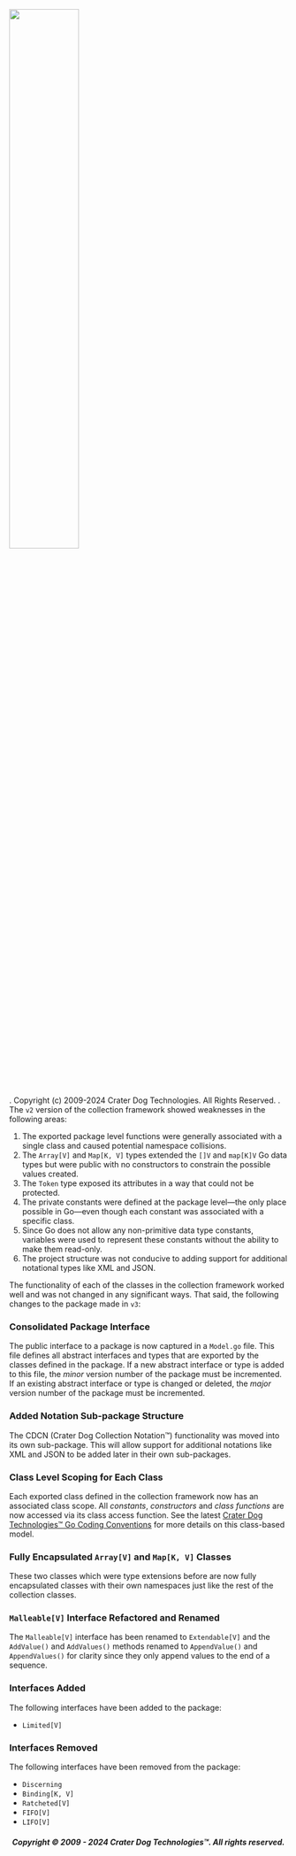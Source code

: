 <img src="https://craterdog.com/images/CraterDog.png" width="50%">

.    Copyright (c) 2009-2024 Crater Dog Technologies.  All Rights Reserved.    .
The `v2` version of the collection framework showed weaknesses in the following
areas:
 1. The exported package level functions were generally associated with a single
    class and caused potential namespace collisions.
 1. The `Array[V]` and `Map[K, V]` types extended the `[]V` and `map[K]V` Go
    data types but were public with no constructors to constrain the possible
    values created.
 1. The `Token` type exposed its attributes in a way that could not be
    protected.
 1. The private constants were defined at the package level—the only place
    possible in Go—even though each constant was associated with a specific
    class.
 1. Since Go does not allow any non-primitive data type constants, variables
    were used to represent these constants without the ability to make them
    read-only.
 1. The project structure was not conducive to adding support for additional
    notational types like XML and JSON.

The functionality of each of the classes in the collection framework worked well
and was not changed in any significant ways.  That said, the following changes
to the package made in `v3`:

### Consolidated Package Interface
The public interface to a package is now captured in a `Model.go` file.  This
file defines all abstract interfaces and types that are exported by the classes
defined in the package.  If a new abstract interface or type is added to this
file, the _minor_ version number of the package must be incremented.  If an
existing abstract interface or type is changed or deleted, the _major_ version
number of the package must be incremented.

### Added Notation Sub-package Structure
The CDCN (Crater Dog Collection Notation™) functionality was moved into its own
sub-package.  This will allow support for additional notations like XML and
JSON to be added later in their own sub-packages.

### Class Level Scoping for Each Class
Each exported class defined in the collection framework now has an associated
class scope.  All _constants_, _constructors_ and _class functions_ are now
accessed via its class access function.  See the latest
[Crater Dog Technologies™ Go Coding Conventions](https://github.com/craterdog/go-package-framework/wiki)
for more details on this class-based model.

### Fully Encapsulated `Array[V]` and `Map[K, V]` Classes 
These two classes which were type extensions before are now fully encapsulated
classes with their own namespaces just like the rest of the collection classes.

### `Malleable[V]` Interface Refactored and Renamed
The `Malleable[V]` interface has been renamed to `Extendable[V]` and the `AddValue()`
and `AddValues()` methods renamed to `AppendValue()` and `AppendValues()` for
clarity since they only append values to the end of a sequence.

### Interfaces Added
The following interfaces have been added to the package:
 * `Limited[V]`

### Interfaces Removed
The following interfaces have been removed from the package:
 * `Discerning`
 * `Binding[K, V]`
 * `Ratcheted[V]`
 * `FIFO[V]`
 * `LIFO[V]`

<H5 align="center"> Copyright © 2009 - 2024  Crater Dog Technologies™. All rights reserved. </H5>
